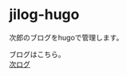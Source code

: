 jilog-hugo
==============================================================================

次郎のブログをhugoで管理します。

ブログはこちら。  
[次ログ](https://jiro4989.github.io)
